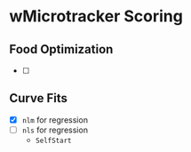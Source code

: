 wMicrotracker Scoring
=====================

## Food Optimization
- [ ] 



## Curve Fits
- [X] `nlm` for regression
- [ ] `nls` for regression
	- `SelfStart` 